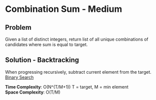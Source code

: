 # Combination Sum - Medium

## Problem
Given a list of distinct integers, return list of all unique combinations of candidates where sum is equal to target.

## Solution - Backtracking
When progressing recursively, subtract current element from the target.
<br />
[Binary Search](https://github.com/jecjung520/Algorithm/blob/main/Two%20Pointers/Pair%20with%20Target%20Sum%20-%20Easy/targetSum1.cc)

**Time Complexity**: O(N^(T/M+1)) T = target, M = min element <br />
**Space Complexity**: O(T/M)